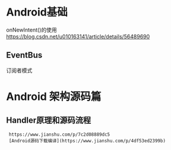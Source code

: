 # Android基础
onNewIntent()的使用
https://blog.csdn.net/u010163141/article/details/56489690
## EventBus
  订阅者模式
# Android 架构源码篇
## Handler原理和源码流程
```
 https://www.jianshu.com/p/7c2d08889dc5
 [Android源码下载编译](https://www.jianshu.com/p/4df53ed2399b)
 ```

